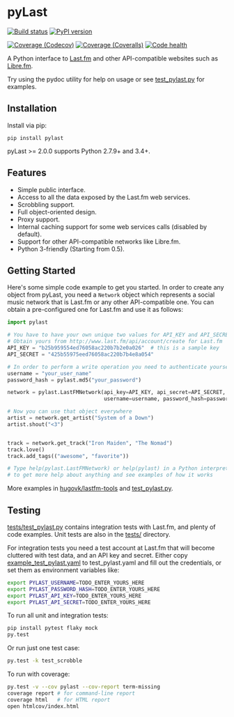 pyLast
======

[![Build status](https://travis-ci.org/pylast/pylast.svg?branch=develop)](https://travis-ci.org/pylast/pylast)
[![PyPI version](https://img.shields.io/pypi/v/pylast.svg)](https://pypi.python.org/pypi/pylast/)
<!--[![PyPI downloads](https://img.shields.io/pypi/dm/pylast.svg)](https://pypi.python.org/pypi/pylast/)-->
[![Coverage (Codecov)](https://codecov.io/gh/pylast/pylast/branch/develop/graph/badge.svg)](https://codecov.io/gh/pylast/pylast)
[![Coverage (Coveralls)](https://coveralls.io/repos/github/pylast/pylast/badge.svg?branch=develop)](https://coveralls.io/github/pylast/pylast?branch=develop)
[![Code health](https://landscape.io/github/pylast/pylast/develop/landscape.svg)](https://landscape.io/github/hugovk/pylast/develop)


A Python interface to [Last.fm](http://www.last.fm/) and other API-compatible websites such as [Libre.fm](http://libre.fm/).

Try using the pydoc utility for help on usage or see [test_pylast.py](tests/test_pylast.py) for examples.

Installation
------------

Install via pip:

    pip install pylast

pyLast >= 2.0.0 supports Python 2.7.9+ and 3.4+.

Features
--------

 * Simple public interface.
 * Access to all the data exposed by the Last.fm web services.
 * Scrobbling support.
 * Full object-oriented design.
 * Proxy support.
 * Internal caching support for some web services calls (disabled by default).
 * Support for other API-compatible networks like Libre.fm.
 * Python 3-friendly (Starting from 0.5).


Getting Started
---------------

Here's some simple code example to get you started. In order to create any object from pyLast, you need a `Network` object which represents a social music network that is Last.fm or any other API-compatible one. You can obtain a pre-configured one for Last.fm and use it as follows:

```python
import pylast

# You have to have your own unique two values for API_KEY and API_SECRET
# Obtain yours from http://www.last.fm/api/account/create for Last.fm
API_KEY = "b25b959554ed76058ac220b7b2e0a026"  # this is a sample key
API_SECRET = "425b55975eed76058ac220b7b4e8a054"

# In order to perform a write operation you need to authenticate yourself
username = "your_user_name"
password_hash = pylast.md5("your_password")

network = pylast.LastFMNetwork(api_key=API_KEY, api_secret=API_SECRET,
                               username=username, password_hash=password_hash)

# Now you can use that object everywhere
artist = network.get_artist("System of a Down")
artist.shout("<3")


track = network.get_track("Iron Maiden", "The Nomad")
track.love()
track.add_tags(("awesome", "favorite"))

# Type help(pylast.LastFMNetwork) or help(pylast) in a Python interpreter
# to get more help about anything and see examples of how it works
```

More examples in <a href="https://github.com/hugovk/lastfm-tools">hugovk/lastfm-tools</a> and [test_pylast.py](test_pylast.py).

Testing
-------

[tests/test_pylast.py](tests/test_pylast.py) contains integration tests with Last.fm, and plenty of code examples. Unit tests are also in the [tests/](tests/) directory.

For integration tests you need a test account at Last.fm that will become cluttered with test data, and an API key and secret. Either copy [example_test_pylast.yaml](example_test_pylast.yaml) to test_pylast.yaml and fill out the credentials, or set them as environment variables like:

```sh
export PYLAST_USERNAME=TODO_ENTER_YOURS_HERE
export PYLAST_PASSWORD_HASH=TODO_ENTER_YOURS_HERE
export PYLAST_API_KEY=TODO_ENTER_YOURS_HERE
export PYLAST_API_SECRET=TODO_ENTER_YOURS_HERE
```

To run all unit and integration tests:
```sh
pip install pytest flaky mock
py.test
```

Or run just one test case:
```sh
py.test -k test_scrobble
```

To run with coverage:
```sh
py.test -v --cov pylast --cov-report term-missing
coverage report # for command-line report
coverage html   # for HTML report
open htmlcov/index.html
```
